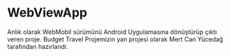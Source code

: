 ﻿# WebViewApp
Anlık olarak WebMobil sürümünü Android Uygulamasına dönüştürüp çıktı veren proje. Budget Travel Projemizin yan projesi olarak Mert Can Yücedağ tarafından hazırlandı.
